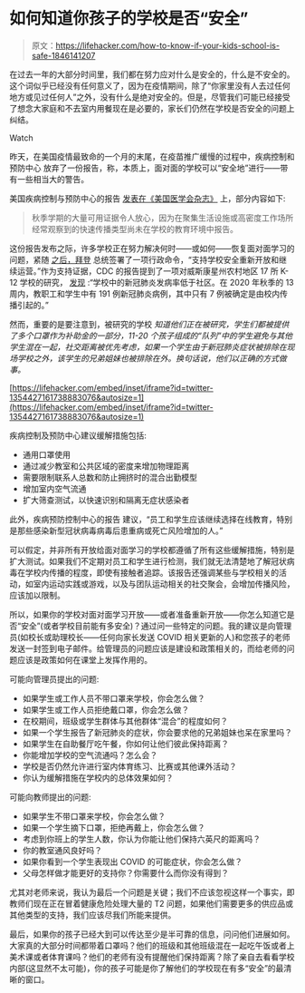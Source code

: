 # 如何知道你孩子的学校是否“安全”

> 原文：<https://lifehacker.com/how-to-know-if-your-kids-school-is-safe-1846141207>

在过去一年的大部分时间里，我们都在努力应对什么是安全的，什么是不安全的。这个词似乎已经没有任何意义了，因为在疫情期间，除了“你家里没有人去过任何地方或见过任何人”之外，没有什么是绝对安全的。但是，尽管我们可能已经接受了想念大家庭和不去室内用餐现在是必要的，家长们仍然在学校是否安全的问题上纠结。

Watch

昨天，在美国疫情最致命的一个月[](https://www.cnn.com/2021/01/27/us/us-coronavirus-wednesday/index.html)的末尾，在疫苗推广缓慢的过程中，疾病控制和预防中心 放弃了一份报告，称，本质上，面对面的学校可以“安全地”进行——带有一些相当大的警告。

美国疾病控制与预防中心的报告 [发表在《美国医学会杂志》](https://jamanetwork.com/journals/jama/fullarticle/2775875) 上，部分内容如下:

> 秋季学期的大量可用证据令人放心，因为在聚集生活设施或高密度工作场所经常观察到的快速传播类型尚未在学校的教育环境中报告。

这份报告发布之际，许多学校正在努力解决何时——或如何——恢复面对面学习的问题，紧随 [之后，拜登](https://www.washingtonpost.com/education/2021/01/22/biden-plan-reopening-schools/) 总统签署了一项行政命令，“支持学校安全重新开放和继续运营。”作为支持证据，CDC 的报告提到了一项对威斯康星州农村地区 17 所 K-12 学校的研究， [发现](https://jamanetwork.com/journals/jama/fullarticle/2775875) :“学校中的新冠肺炎发病率低于社区。在 2020 年秋季的 13 周内，教职工和学生中有 191 例新冠肺炎病例，其中只有 7 例被确定是由校内传播引起的。”

然而，重要的是要注意到，被研究的学校 *知道他们正在被研究，学生们都被提供了多个口罩作为补助金的一部分，11-20 个孩子组成的“队列”中的学生避免与其他学生混在一起，社交距离被优先考虑，如果一个学生由于新冠肺炎症状被排除在现场学校之外，该学生的兄弟姐妹也被排除在外。换句话说，他们以正确的方式做事。*

 [https://lifehacker.com/embed/inset/iframe?id=twitter-1354427161738883076&autosize=1](https://lifehacker.com/embed/inset/iframe?id=twitter-1354427161738883076&autosize=1) 

疾病控制及预防中心建议缓解措施包括:

*   通用口罩使用
*   通过减少教室和公共区域的密度来增加物理距离
*   需要限制联系人总数和防止拥挤时的混合出勤模型
*   增加室内空气流通
*   扩大筛查测试，以快速识别和隔离无症状感染者

此外，疾病预防控制中心的报告 建议，“员工和学生应该继续选择在线教育，特别是那些感染新型冠状病毒病毒后患重病或死亡风险增加的人。”

可以假定，并非所有开放给面对面学习的学校都遵循了所有这些缓解措施，特别是扩大测试。如果我们不定期对员工和学生进行检测，我们就无法清楚地了解冠状病毒在学校内传播的程度，即使有接触者追踪。该报告还强调某些与学校相关的活动，如室内运动实践或游戏，以及与团队运动相关的社交聚会，会增加传播风险，应该加以限制。

所以，如果你的学校对面对面学习开放——或者准备重新开放——你怎么知道它是否“安全”(或者学校目前能有多安全)？通过问一些特定的问题。我的建议是向管理员(如校长或助理校长——任何向家长发送 COVID 相关更新的人)和您孩子的老师发送一封签到电子邮件。给管理员的问题应该是建设和政策相关的，而给老师的问题应该是政策如何在课堂上发挥作用的。

可能向管理员提出的问题:

*   如果学生或工作人员不带口罩来学校，你会怎么做？
*   如果学生或工作人员拒绝戴口罩，你会怎么做？
*   在校期间，班级或学生群体与其他群体“混合”的程度如何？
*   如果一个学生报告了新冠肺炎的症状，你会要求他的兄弟姐妹也呆在家里吗？
*   如果学生在自助餐厅吃午餐，你如何让他们彼此保持距离？
*   你能增加学校的空气流通吗？怎么会？
*   学校是否仍然允许进行室内体育练习、比赛或其他课外活动？
*   你认为缓解措施在学校内的总体效果如何？

可能向教师提出的问题:

*   如果学生不带口罩来学校，你会怎么做？
*   如果一个学生摘下口罩，拒绝再戴上，你会怎么做？
*   考虑到你班上的学生人数，你认为你能让他们保持六英尺的距离吗？
*   你的教室通风良好吗？
*   如果你看到一个学生表现出 COVID 的可能症状，你会怎么做？
*   父母怎样做才能更好的支持你？你需要什么而你没有得到？

尤其对老师来说，我认为最后一个问题是关键；我们不应该忽视这样一个事实，即教师们现在正在冒着健康危险处理大量的 T2 问题，如果他们需要更多的供应品或其他类型的支持，我们应该尽我们所能来提供。

最后，如果你的孩子已经大到可以传达至少是半可靠的信息，问问他们进展如何。大家真的大部分时间都带着口罩吗？他们的班级和其他班级混在一起吃午饭或者上美术课或者体育课吗？他们的老师有没有提醒他们保持距离？除了亲自去看看学校内部(这显然不太可能)，你的孩子可能是你了解他们的学校现在有多“安全”的最清晰的窗口。